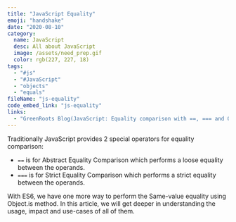 ```yaml
---
title: "JavaScript Equality"
emoji: "handshake"
date: "2020-08-10"
category:
  name: JavaScript
  desc: All about JavaScript
  image: /assets/need_prep.gif
  color: rgb(227, 227, 18)
tags:
  - "#js"
  - "#JavaScript"
  - "objects"
  - "equals"
fileName: "js-equality"
code_embed_link: "js-equality"
links: 
  - "GreenRoots Blog(JavaScript: Equality comparison with ==, === and Object.is)$#$#$#https://blog.greenroots.info/javascript-equality-comparison-with-and-objectis-ckdpt2ryk01vel9s186ft8cwl"
---
```

Traditionally JavaScript provides 2 special operators for equality comparison:
- `==` is for Abstract Equality Comparison which performs a loose equality between the operands.
- `===` is for Strict Equality Comparison which performs a strict equality between the operands.

With ES6, we have one more way to perform the Same-value equality using Object.is method. In this article, we will get deeper in understanding the usage, impact and use-cases of all of them.
